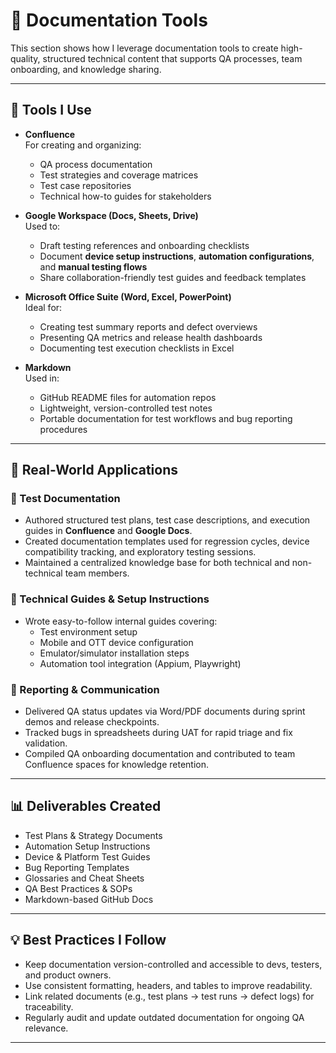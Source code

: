 # 📝 Documentation Tools

This section shows how I leverage documentation tools to create high-quality, structured technical content that supports QA processes, team onboarding, and knowledge sharing.

---

## 💼 Tools I Use

- **Confluence**  
  For creating and organizing:
  - QA process documentation  
  - Test strategies and coverage matrices  
  - Test case repositories  
  - Technical how-to guides for stakeholders  

- **Google Workspace (Docs, Sheets, Drive)**  
  Used to:
  - Draft testing references and onboarding checklists  
  - Document **device setup instructions**, **automation configurations**, and **manual testing flows**  
  - Share collaboration-friendly test guides and feedback templates  

- **Microsoft Office Suite (Word, Excel, PowerPoint)**  
  Ideal for:
  - Creating test summary reports and defect overviews  
  - Presenting QA metrics and release health dashboards  
  - Documenting test execution checklists in Excel  

- **Markdown**  
  Used in:
  - GitHub README files for automation repos  
  - Lightweight, version-controlled test notes  
  - Portable documentation for test workflows and bug reporting procedures  

---

## 📌 Real-World Applications

### 🔹 Test Documentation
- Authored structured test plans, test case descriptions, and execution guides in **Confluence** and **Google Docs**.
- Created documentation templates used for regression cycles, device compatibility tracking, and exploratory testing sessions.
- Maintained a centralized knowledge base for both technical and non-technical team members.

### 🔹 Technical Guides & Setup Instructions
- Wrote easy-to-follow internal guides covering:
  - Test environment setup  
  - Mobile and OTT device configuration  
  - Emulator/simulator installation steps  
  - Automation tool integration (Appium, Playwright)

### 🔹 Reporting & Communication
- Delivered QA status updates via Word/PDF documents during sprint demos and release checkpoints.
- Tracked bugs in spreadsheets during UAT for rapid triage and fix validation.
- Compiled QA onboarding documentation and contributed to team Confluence spaces for knowledge retention.

---

## 📊 Deliverables Created

- Test Plans & Strategy Documents  
- Automation Setup Instructions  
- Device & Platform Test Guides  
- Bug Reporting Templates  
- Glossaries and Cheat Sheets  
- QA Best Practices & SOPs  
- Markdown-based GitHub Docs

---

## 💡 Best Practices I Follow

- Keep documentation version-controlled and accessible to devs, testers, and product owners.
- Use consistent formatting, headers, and tables to improve readability.
- Link related documents (e.g., test plans → test runs → defect logs) for traceability.
- Regularly audit and update outdated documentation for ongoing QA relevance.

---
